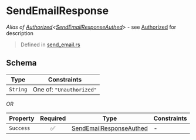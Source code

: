 # SendEmailResponse
*Alias of [Authorized](../../../auth/Authorized.md)\<[SendEmailResponseAuthed](../../../routes/native/send_email/SendEmailResponseAuthed.md)\>* - see [Authorized](../../../auth/Authorized.md) for description
> Defined in [send_email.rs](../../../../../interface/src/interface/routes/native/send_email.rs)

## Schema

| Type | Constraints |
| --- | --- |
| `String` | One of: `"Unauthorized"` |

*OR*

| Property | Required | Type | Constraints |
| --- | :---: | --- | --- |
| `Success` | ✅ | [SendEmailResponseAuthed](../../../routes/native/send_email/SendEmailResponseAuthed.md) |  -  |


